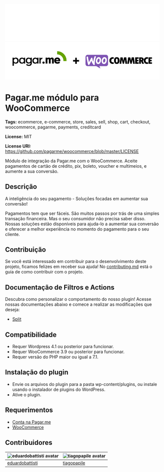 ![Pagar.me e WooCommerce logo](https://github.com/pagarme/woocommerce/blob/master/docs/images/pagarme+woocommerce-white.png#gh-dark-mode-only)
![Pagar.me e WooCommerce logo](https://github.com/pagarme/woocommerce/blob/master/docs/images/pagarme+woocommerce.png#gh-light-mode-only)

# Pagar.me módulo para WooCommerce

**Tags:** ecommerce, e-commerce, store, sales, sell, shop, cart, checkout, woocommerce, pagarme, payments, creditcard

**License:** MIT

**License URI:** https://github.com/pagarme/woocommerce/blob/master/LICENSE

Módulo de integração da Pagar.me com o WooCommerce. Aceite pagamentos de cartão de crédito, pix, boleto, voucher e multimeios, e aumente a sua conversão.

## Descrição

A inteligência do seu pagamento - Soluções focadas em aumentar sua conversão!

Pagamentos tem que ser fáceis. São muitos passos por trás de uma simples transação financeira. Mas o seu consumidor não precisa saber disso. Nossas soluções estão disponíveis para ajuda-lo a aumentar sua conversão e oferecer a melhor experiência no momento do pagamento para o seu cliente.

## Contribuição

Se você está interessado em contribuir para o desenvolvimento deste projeto, ficamos felizes em receber sua ajuda! No [contributing.md](https://github.com/pagarme/woocommerce/blob/master/.github/contributing.md) está o guia de como contribuir com o projeto.

## Documentação de Filtros e Actions

Descubra como personalizar o comportamento do nosso plugin! Acesse nossas documentações abaixo e comece a realizar as modificações que deseja:
- [Split](https://github.com/pagarme/woocommerce/blob/master/docs/filters-actions/split.md)

## Compatibilidade

- Requer Wordpress 4.1 ou posterior para funcionar.
- Requer WooCommerce 3.9 ou posterior para funcionar.
- Requer versão do PHP maior ou igual a 7.1.

## Instalação do plugin

- Envie os arquivos do plugin para a pasta wp-content/plugins, ou instale usando o instalador de plugins do WordPress.
- Ative o plugin.

## Requerimentos

- [Conta na Pagar.me](http://www.pagar.me/)
- [WooCommerce](https://wordpress.org/plugins/woocommerce/)

## Contribuidores

| ![eduardobattisti avatar](https://avatars.githubusercontent.com/u/56602897?s=60&v=4) | ![tiagopapile avatar](https://avatars.githubusercontent.com/u/82596706?s=60&v=4) |
|--------------------------------------------------------------------------------------|----------------------------------------------------------------------------------|
| [eduardobattisti](https://github.com/eduardobattisti)                                | [tiagopapile](https://github.com/tiagopapile)                                    |
